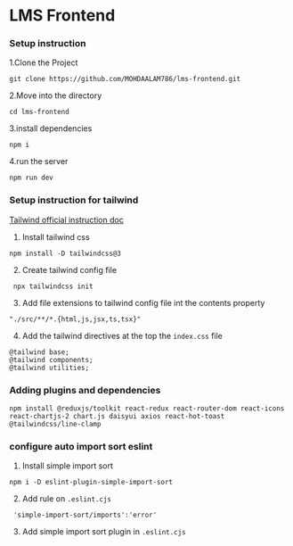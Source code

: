 # LMS Frontend

### Setup instruction 

1.Clone the Project
```
git clone https://github.com/MOHDAALAM786/lms-frontend.git
```

2.Move into the directory
```
cd lms-frontend
```

3.install dependencies
```
npm i
```

4.run the server
```
npm run dev
```

### Setup instruction for tailwind

[Tailwind official instruction doc](https://v3.tailwindcss.com/docs/installation)

1. Install tailwind css
```
npm install -D tailwindcss@3

```

2. Create tailwind config file 
```
 npx tailwindcss init
```

3. Add file extensions to tailwind config file  int the contents property
```
"./src/**/*.{html,js,jsx,ts,tsx}"
```

4. Add the tailwind directives at the top the `index.css` file 

```
@tailwind base;
@tailwind components;
@tailwind utilities;
```

### Adding plugins and dependencies 

```
npm install @reduxjs/toolkit react-redux react-router-dom react-icons react-chartjs-2 chart.js daisyui axios react-hot-toast @tailwindcss/line-clamp
```

### configure auto import sort eslint 
1. Install simple import sort
```
npm i -D eslint-plugin-simple-import-sort
```

2. Add rule on `.eslint.cjs`

```
 'simple-import-sort/imports':'error'
```

3. Add simple import sort plugin in `.eslint.cjs`
